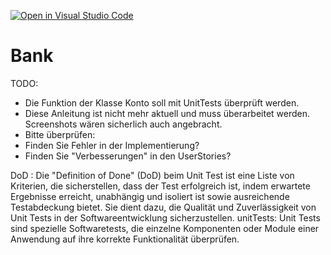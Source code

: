 [![Open in Visual Studio Code](https://classroom.github.com/assets/open-in-vscode-718a45dd9cf7e7f842a935f5ebbe5719a5e09af4491e668f4dbf3b35d5cca122.svg)](https://classroom.github.com/online_ide?assignment_repo_id=11979474&assignment_repo_type=AssignmentRepo)
# Bank

TODO:
- Die Funktion der Klasse Konto soll mit UnitTests überprüft werden.
- Diese Anleitung ist nicht mehr aktuell und muss überarbeitet werden. Screenshots wären sicherlich auch angebracht.
- Bitte überprüfen:
- Finden Sie Fehler in der Implementierung?
- Finden Sie "Verbesserungen" in den UserStories?


DoD :
Die "Definition of Done" (DoD) beim Unit Test ist eine Liste von Kriterien, die sicherstellen, dass der Test erfolgreich ist, indem erwartete Ergebnisse erreicht, unabhängig und isoliert ist sowie ausreichende Testabdeckung bietet. Sie dient dazu, die Qualität und Zuverlässigkeit von Unit Tests in der Softwareentwicklung sicherzustellen.
unitTests:
Unit Tests sind spezielle Softwaretests, die einzelne Komponenten oder Module einer Anwendung auf ihre korrekte Funktionalität überprüfen.
